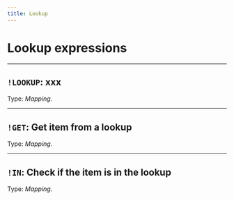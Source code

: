 ```yaml
---
title: Lookup
---
```


# Lookup expressions


---

## `!LOOKUP`: xxx 

Type: _Mapping_.


---

## `!GET`: Get item from a lookup

Type: _Mapping_.


---

## `!IN`: Check if the item is in the lookup

Type: _Mapping_.

